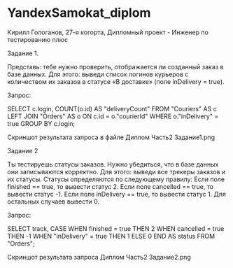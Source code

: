 # YandexSamokat_diplom
Кирилл Гологанов, 27-я когорта, Дипломный проект - Инженер по тестированию плюс

Задание 1.

Представь: тебе нужно проверить, отображается ли созданный заказ в базе данных. Для этого: выведи список логинов курьеров с количеством их заказов в статусе «В доставке» (поле inDelivery = true).

Запрос:

SELECT c.login, 
   COUNT(o.id) AS "deliveryCount"
   FROM "Couriers" AS c
   LEFT JOIN "Orders" AS o ON c.id = o."courierId"
   WHERE o."inDelivery" = true
   GROUP BY c.login;

Скриншот результата запроса в файле Диплом Часть2 Задание1.png

Задание 2

Ты тестируешь статусы заказов. Нужно убедиться, что в базе данных они записываются корректно. Для этого: выведи все трекеры заказов и их статусы. Статусы определяются по следующему правилу: Если поле finished == true, то вывести статус 2. Если поле canсelled == true, то вывести статус -1. Если поле inDelivery == true, то вывести статус 1. Для остальных случаев вывести 0.

Запрос:

SELECT track, 
   CASE 
  WHEN finished = true THEN 2 
  WHEN cancelled = true THEN -1 
  WHEN "inDelivery" = true THEN 1 
  ELSE 0 END AS status 
FROM "Orders";

Скриншот результата запроса Диплом Часть2 Задание2.png

